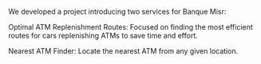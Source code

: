 We developed a project introducing two services for Banque Misr:

Optimal ATM Replenishment Routes: Focused on finding the most efficient routes for cars replenishing ATMs to save time and effort.

Nearest ATM Finder: Locate the nearest ATM from any given location.

